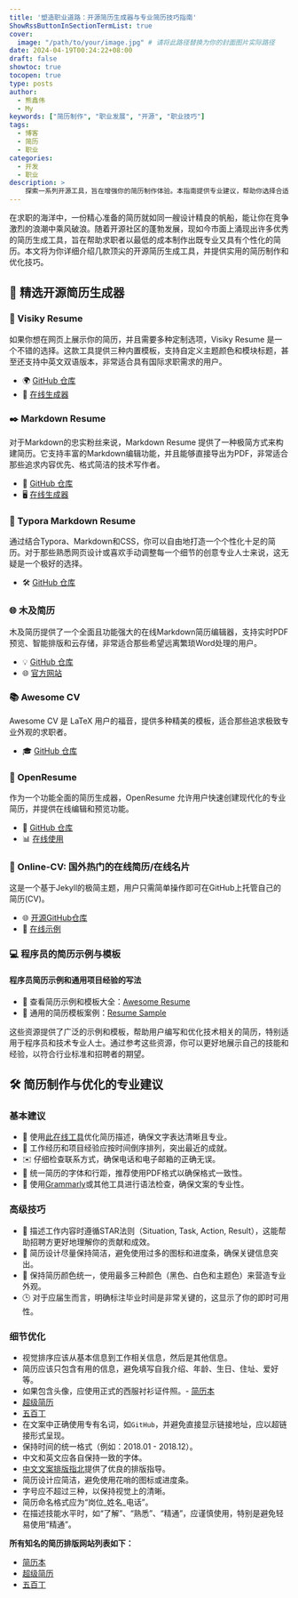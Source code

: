```yaml
---
title: '塑造职业道路：开源简历生成器与专业简历技巧指南'
ShowRssButtonInSectionTermList: true
cover:
  image: "/path/to/your/image.jpg" # 请将此路径替换为你的封面图片实际路径
date: 2024-04-19T00:24:22+08:00
draft: false
showtoc: true
tocopen: true
type: posts
author: 
  - 熊鑫伟
  - My
keywords: ["简历制作", "职业发展", "开源", "职业技巧"]
tags:
  - 博客
  - 简历
  - 职业
categories:
  - 开发
  - 职业
description: >
    探索一系列开源工具，旨在增强你的简历制作体验。本指南提供专业建议，帮助你选择合适的工具并优化简历，使你在竞争激烈的职场市场中脱颖而出。适合任何领域寻求提升专业展示的求职者。
---
```


在求职的海洋中，一份精心准备的简历就如同一艘设计精良的帆船，能让你在竞争激烈的浪潮中乘风破浪。随着开源社区的蓬勃发展，现如今市面上涌现出许多优秀的简历生成工具，旨在帮助求职者以最低的成本制作出既专业又具有个性化的简历。本文将为你详细介绍几款顶尖的开源简历生成工具，并提供实用的简历制作和优化技巧。

## 🌟 精选开源简历生成器

### 📄 Visiky Resume

如果你想在网页上展示你的简历，并且需要多种定制选项，Visiky Resume 是一个不错的选择。这款工具提供三种内置模板，支持自定义主题颜色和模块标题，甚至还支持中英文双语版本，非常适合具有国际求职需求的用户。

- 🌍 [GitHub 仓库](https://github.com/visiky/resume)
- 📝 [在线生成器](https://visiky.github.io/resume/?template=template2&user=visiky)

### ✒️ Markdown Resume

对于Markdown的忠实粉丝来说，Markdown Resume 提供了一种极简方式来构建简历。它支持丰富的Markdown编辑功能，并且能够直接导出为PDF，非常适合那些追求内容优先、格式简洁的技术写作者。

- 📖 [GitHub 仓库](https://github.com/mdnice/markdown-resume)
- 🖥️ [在线生成器](https://resume.mdnice.com/)

### 🎨 Typora Markdown Resume

通过结合Typora、Markdown和CSS，你可以自由地打造一个个性化十足的简历。对于那些熟悉网页设计或喜欢手动调整每一个细节的创意专业人士来说，这无疑是一个极好的选择。

- 🛠️ [GitHub 仓库](https://github.com/CodingDocs/typora-markdown-resume)

### 🌐 木及简历

木及简历提供了一个全面且功能强大的在线Markdown简历编辑器，支持实时PDF预览、智能排版和云存储，非常适合那些希望远离繁琐Word处理的用户。

- 💡 [GitHub 仓库](https://github.com/hua1995116/react-resume-site)
- 🌐 [官方网站](https://www.mujicv.com/)

### 📚 Awesome CV

Awesome CV 是 LaTeX 用户的福音，提供多种精美的模板，适合那些追求极致专业外观的求职者。

- 🎓 [GitHub 仓库](https://github.com/posquit0/Awesome-CV)

### 🔗 OpenResume

作为一个功能全面的简历生成器，OpenResume 允许用户快速创建现代化的专业简历，并提供在线编辑和预览功能。

- 🌟 [GitHub 仓库](https://github.com/xitanggg/open-resume)
- 📊 [在线使用](https://www.open-resume.com/)

### 🔗 Online-CV: 国外热门的在线简历/在线名片

这是一个基于Jekyll的极简主题，用户只需简单操作即可在GitHub上托管自己的简历(CV)。

- 🌐 [开源GitHub仓库](https://github.com/sharu725/online-cv)
- 🌟 [在线示例](https://online-cv.webjeda.com/)

### 💻 程序员的简历示例与模板

#### 程序员简历示例和通用项目经验的写法

- 🔗 查看简历示例和模板大全：[Awesome Resume](https://github.com/resumejob/awesome-resume)
- 🔗 通用的简历模板案例：[Resume Sample](https://github.com/geekcompany/ResumeSample/blob/master/etc.md)

这些资源提供了广泛的示例和模板，帮助用户编写和优化技术相关的简历，特别适用于程序员和技术专业人士。通过参考这些资源，你可以更好地展示自己的技能和经验，以符合行业标准和招聘者的期望。

## 🛠️ 简历制作与优化的专业建议

### 基本建议

- 💬 使用[此在线工具](https://www.promptio.net/Resume)优化简历描述，确保文字表达清晰且专业。
- 🔄 工作经历和项目经验应按时间倒序排列，突出最近的成就。
- ✉️ 仔细检查联系方式，确保电话和电子邮箱的正确无误。
- 🎨 统一简历的字体和行距，推荐使用PDF格式以确保格式一致性。
- 📝 使用[Grammarly](https://www.grammarly.com/)或其他工具进行语法检查，确保文案的专业性。

### 高级技巧

- 🌟 描述工作内容时遵循STAR法则（Situation, Task, Action, Result），这能帮助招聘方更好地理解你的贡献和成效。
- 📏 简历设计尽量保持简洁，避免使用过多的图标和进度条，确保关键信息突出。
- 🎨 保持简历颜色统一，使用最多三种颜色（黑色、白色和主题色）来营造专业外观。
- 🕒 对于应届生而言，明确标注毕业时间是非常关键的，这显示了你的即时可用性。

### 细节优化

- 视觉排序应该从基本信息到工作相关信息，然后是其他信息。
- 简历应该只包含有用的信息，避免填写自我介绍、年龄、生日、住址、爱好等。
- 如果包含头像，应使用正式的西服衬衫证件照。- [简历本](http://www.jianliben.com/)
- [超级简历](https://www.wondercv.com/?locale=zh-CN)
- [五百丁](http://www.500d.me/)
- 在文案中正确使用专有名词，如`GitHub`，并避免直接显示链接地址，应以超链接形式呈现。
- 保持时间的统一格式（例如：2018.01 - 2018.12）。
- 中文和英文应各自保持一致的字体。
- [中文文案排版指北](https://github.com/sparanoid/chinese-copywriting-guidelines)提供了优良的排版指导。
- 简历设计应简洁，避免使用花哨的图标或进度条。
- 字号应不超过三种，以保持视觉上的清晰。
- 简历命名格式应为“岗位_姓名_电话”。
- 在描述技能水平时，如“了解”、“熟悉”、“精通”，应谨慎使用，特别是避免轻易使用“精通”。

**所有知名的简历排版网站列表如下：**

- [简历本](http://www.jianliben.com/)
- [超级简历](https://www.wondercv.com/?locale=zh-CN)
- [五百丁](http://www.500d.me/)
